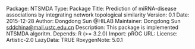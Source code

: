 Package: NTSMDA
Type: Package
Title: Prediction of miRNA-disease associations by integrating network
    topological similarity
Version: 0.1
Date: 2015-12-28
Author: Dongdong Sun @HILAB
Maintainer: Dongdong Sun <sddchina@mail.ustc.edu.cn>
Description: This package is implemented NTSMDA algoritm.
Depends:
    R (>= 3.2.0)
Import: pROC
URL: 
License: Artistic-2.0
LazyData: TRUE
RoxygenNote: 5.0.1
